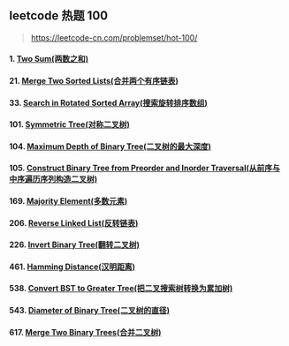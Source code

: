 
## leetcode 热题 100

> https://leetcode-cn.com/problemset/hot-100/

#### 1. [Two Sum(两数之和)](https://github.com/mrlsm/Note/blob/master/leetcode/hot_100/1.md)  

#### 21. [Merge Two Sorted Lists(合并两个有序链表)](https://github.com/mrlsm/Note/blob/master/leetcode/hot_100/21.md)  

#### 33. [Search in Rotated Sorted Array(搜索旋转排序数组)](https://github.com/mrlsm/Note/blob/master/leetcode/hot_100/33.md)  

#### 101. [Symmetric Tree(对称二叉树)](https://github.com/mrlsm/Note/blob/master/leetcode/hot_100/101.md)  

#### 104. [Maximum Depth of Binary Tree(二叉树的最大深度)](https://github.com/mrlsm/Note/blob/master/leetcode/hot_100/104.md)  

#### 105. [Construct Binary Tree from Preorder and Inorder Traversal(从前序与中序遍历序列构造二叉树)](https://github.com/mrlsm/Note/blob/master/leetcode/hot_100/105.md)  

#### 169. [Majority Element(多数元素)](https://github.com/mrlsm/Note/blob/master/leetcode/hot_100/169.md)  

#### 206. [Reverse Linked List(反转链表)](https://github.com/mrlsm/Note/blob/master/leetcode/hot_100/206.md)  

#### 226. [Invert Binary Tree(翻转二叉树)](https://github.com/mrlsm/Note/blob/master/leetcode/hot_100/226.md)  

#### 461. [Hamming Distance(汉明距离)](https://github.com/mrlsm/Note/blob/master/leetcode/hot_100/461.md)  

#### 538. [Convert BST to Greater Tree(把二叉搜索树转换为累加树)](https://github.com/mrlsm/Note/blob/master/leetcode/hot_100/538.md)  

#### 543. [Diameter of Binary Tree(二叉树的直径)](https://github.com/mrlsm/Note/blob/master/leetcode/hot_100/543.md)  

#### 617. [Merge Two Binary Trees(合并二叉树)](https://github.com/mrlsm/Note/blob/master/leetcode/hot_100/617.md)  



